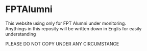 # FPTAlumni

This website using only for FPT Alumni under monitoring.<br />
Anythings in this reposity will be written down in Englis for easily understanding

PLEASE DO NOT COPY UNDER ANY CIRCUMSTANCE

